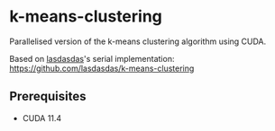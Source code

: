 # k-means-clustering
Parallelised version of the k-means clustering algorithm using CUDA.

Based on [lasdasdas](https://github.com/lasdasdas)'s serial implementation: https://github.com/lasdasdas/k-means-clustering

## Prerequisites
- CUDA 11.4
